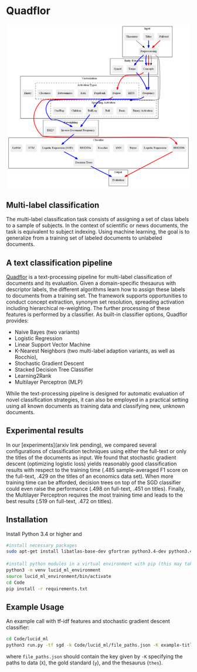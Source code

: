 # Quadflor

![Multi-label classification pipeline](Documentation/graphics/pipelineExtended.png)

## Multi-label classification

The multi-label classification task consists of assigning a set of class labels
to a sample of subjects. In the context of scientific or news documents, the
task is equivalent to subject indexing. Using machine learning, the goal is to
generalize from a training set of labeled documents to unlabeled documents.

## A text classification pipeline

[Quadflor](https://github.com/quadflor/Quadflor) is a text-processing pipeline
for multi-label classification of documents and its evaluation. Given
a domain-specific thesaurus with descriptor labels, the different algorithms
learn how to assign these labels to documents from a training set. The
framework supports opportunities to conduct concept extraction, synonym set
resolution, spreading activation including hierarchical re-weighting. The
further processing of these features is performed by a classifier. As built-in
classifier options, Quadflor provides:

- Naive Bayes (two variants)
- Logistic Regression 
- Linear Support Vector Machine
- K-Nearest Neighbors (two multi-label adaption variants, as well as Rocchio),
- Stochastic Gradient Descent
- Stacked Decision Tree Classifier 
- Learning2Rank
- Multilayer Perceptron (MLP)

While the text-processing pipeline is designed for automatic
evaluation of novel classification strategies, it can also be employed in
a practical setting using all known documents as training data and classifying
new, unknown documents.

## Experimental results

In our [experiments](arxiv link pending), we compared several configurations of
classification techniques using either the full-text or only the titles of the
documents as input. We found that stochastic gradient descent (optimizing
logistic loss) yields reasonably good classification results with respect to
the training time (.485 sample-averaged F1 score on the full-text, .429 on the titles
of an economics data set). When more training time can be afforded, decision
trees on top of the SGD classifier could even raise the performance (.498 on
full-text, .451 on titles). Finally, the Multilayer Perceptron requires the
most training time and leads to the best results (.519 on full-text, .472 on
titles).

<!-- TODO insert results -->


## Installation

Install Python 3.4 or higher and

```sh
#install necessary packages
sudo apt-get install libatlas-base-dev gfortran python3.4-dev python3.4-venv build-essential

#install python modules in a virtual environment with pip (this may take a while):
python3 -m venv lucid_ml_environment
source lucid_ml_environment/bin/activate
cd Code
pip install -r requirements.txt
```

## Example Usage

An example call with tf-idf features and stochastic gradient descent classifier:

```sh
cd Code/lucid_ml
python3 run.py -tf sgd -k Code/lucid_ml/file_paths.json -K example-titles --interactive
```

where `file_paths.json` should contain the key given by `-K` specifying the
paths to data (`X`), the gold standard (`y`), and the thesaurus (`thes`).
